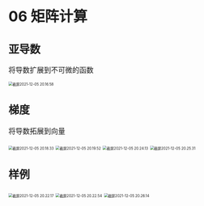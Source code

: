# 06 矩阵计算

## 亚导数

将导数扩展到不可微的函数

<img src="/Users/hanyixiao/Library/Application Support/typora-user-images/截屏2021-12-05 20.16.58.png" alt="截屏2021-12-05 20.16.58" style="zoom:50%;" />

## 梯度

将导数拓展到向量

<img src="/Users/hanyixiao/Library/Application Support/typora-user-images/截屏2021-12-05 20.18.33.png" alt="截屏2021-12-05 20.18.33" style="zoom:50%;" />

<img src="/Users/hanyixiao/Library/Application Support/typora-user-images/截屏2021-12-05 20.19.52.png" alt="截屏2021-12-05 20.19.52" style="zoom:50%;" />

<img src="/Users/hanyixiao/Library/Application Support/typora-user-images/截屏2021-12-05 20.24.13.png" alt="截屏2021-12-05 20.24.13" style="zoom:50%;" />

<img src="/Users/hanyixiao/Library/Application Support/typora-user-images/截屏2021-12-05 20.25.31.png" alt="截屏2021-12-05 20.25.31" style="zoom:50%;" />

## 样例

<img src="/Users/hanyixiao/Library/Application Support/typora-user-images/截屏2021-12-05 20.22.17.png" alt="截屏2021-12-05 20.22.17" style="zoom:50%;" />

<img src="/Users/hanyixiao/Library/Application Support/typora-user-images/截屏2021-12-05 20.22.54.png" alt="截屏2021-12-05 20.22.54" style="zoom:50%;" />

<img src="/Users/hanyixiao/Library/Application Support/typora-user-images/截屏2021-12-05 20.26.14.png" alt="截屏2021-12-05 20.26.14" style="zoom:50%;" />